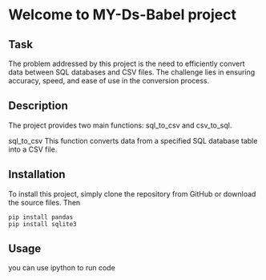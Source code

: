 # Welcome to MY-Ds-Babel project

## Task
The problem addressed by this project is the need to efficiently convert data between SQL databases and CSV files. The challenge lies in ensuring accuracy, speed, and ease of use in the conversion process.
## Description
The project provides two main functions: sql_to_csv and csv_to_sql.

sql_to_csv
This function converts data from a specified SQL database table into a CSV file.

## Installation
To install this project, simply clone the repository from GitHub or download the source files. Then 
```
pip install pandas
pip install sqlite3
```
## Usage
you can use ipython to run code


